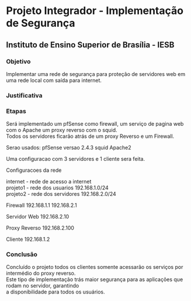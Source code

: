 
# Projeto Integrador - Implementação de Segurança

## Instituto de Ensino Superior de Brasília - IESB  

### Objetivo  
  Implementar uma rede de segurança para proteção de servidores web em uma rede local com saída para internet.

### Justificativa  

### Etapas  
  Será implementado um pfSense como firewall, um serviço de pagina web com o Apache um proxy reverso com o squid.  
  Todos os servidores ficarão atrás de um proxy Reverso e um Firewall.  

  Serao usados:
  pfSense versao 2.4.3
  squid
  Apache2

  Uma configuracao com 3 servidores e 1 cliente sera feita.

  Configuracoes da rede

  internet - rede de acesso a internet  
  projeto1 - rede dos usuarios 192.168.1.0/24  
  projeto2 - rede dos servidores 192.168.2.0/24  


  Firewall
  192.168.1.1
  192.168.2.1

  Servidor Web
  192.168.2.10

  Proxy Reverso
  192.168.2.100

  Cliente
  192.168.1.2



### Conclusão  
  Concluído o projeto todos os clientes somente acessarão os serviços por intermédio do proxy reverso.  
  Este tipo de implementação trás maior segurança para as aplicações que rodam no servidor, garantindo   
  a disponibilidade para todos os usuários.
